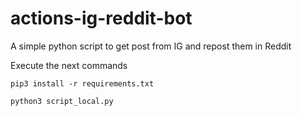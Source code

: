 # actions-ig-reddit-bot
A simple python script to get post from IG and repost them in Reddit

Execute the next commands

```
pip3 install -r requirements.txt
```

```
python3 script_local.py
```
